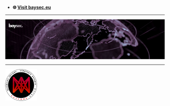 - **🌐 [Visit baysec.eu](https://baysec.eu)**

---

<span>
  <a href="https://baysec.eu">
    <img src="img/1750871612515.jpeg" alt="Baysec" />
  </a>
</span>

  ---
<span>

  <a href="https://baycode.eu">
    <img width="100" height="100" src="img/BAYCODE_LOGO.png" alt="baycode-c4isr" />
  </a>
</span>
